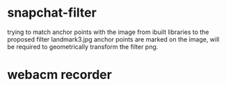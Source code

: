 # snapchat-filter

trying to match anchor points with the image from ibuilt libraries to the proposed filter landmark3.jpg
anchor points are marked on the image, will be required to geometrically transform the filter png. 


# webacm recorder 
# 

